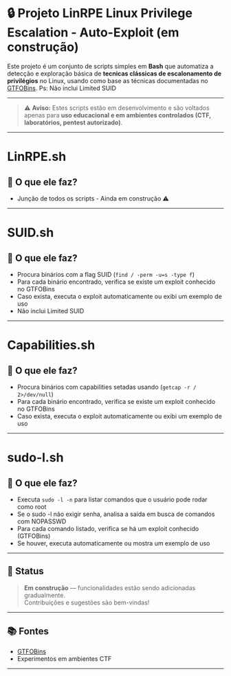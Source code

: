 # 🔒 Projeto LinRPE Linux Privilege Escalation - Auto-Exploit (em construção)

Este projeto é um conjunto de scripts simples em **Bash** que automatiza a detecção e exploração básica de **tecnicas clássicas de escalonamento de privilégios** no Linux, usando como base as técnicas documentadas no [GTFOBins](https://gtfobins.github.io/).
Ps: Não inclui Limited SUID

---
> ⚠️ **Aviso:** Estes scripts estão em desenvolvimento e são voltados apenas para **uso educacional e em ambientes controlados (CTF, laboratórios, pentest autorizado)**.

---
# LinRPE.sh
## 📌 O que ele faz?

- Junção de todos os scripts - Ainda em construção ⚠️

---

# SUID.sh
## 📌 O que ele faz?

- Procura binários com a flag SUID (`find / -perm -u=s -type f`)
- Para cada binário encontrado, verifica se existe um exploit conhecido no GTFOBins
- Caso exista, executa o exploit automaticamente ou exibi um exemplo de uso
- Não inclui Limited SUID

---

# Capabilities.sh
## 📌 O que ele faz?

- Procura binários com capabilities setadas usando (`getcap -r / 2>/dev/null`)
- Para cada binário encontrado, verifica se existe um exploit conhecido no GTFOBins
- Caso exista, executa o exploit automaticamente ou exibi um exemplo de uso

---

# sudo-l.sh
## 📌 O que ele faz?

- Executa `sudo -l -n` para listar comandos que o usuário pode rodar como root
- Se o sudo -l não exigir senha, analisa a saída em busca de comandos com NOPASSWD
- Para cada comando listado, verifica se há um exploit conhecido (GTFOBins)
- Se houver, executa automaticamente ou mostra um exemplo de uso

---

## 📅 Status

>  **Em construção** — funcionalidades estão sendo adicionadas gradualmente.  
> Contribuições e sugestões são bem-vindas!

---

## 📚 Fontes

- [GTFOBins](https://gtfobins.github.io/)
- Experimentos em ambientes CTF

---

